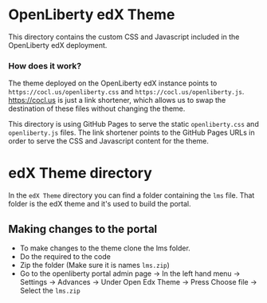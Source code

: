 # OpenLiberty edX Theme

This directory contains the custom CSS and Javascript included in the OpenLiberty edX deployment.

### How does it work?

The theme deployed on the OpenLiberty edX instance points to `https://cocl.us/openliberty.css` and `https://cocl.us/openliberty.js`. https://cocl.us is just a link shortener, which allows us to swap the destination of these files without changing the theme.

This directory is using GitHub Pages to serve the static `openliberty.css` and `openliberty.js` files. The link shortener points to the GitHub Pages URLs in order to serve the CSS and Javascript content for the theme.


# edX Theme directory

In the `edX Theme` directory you can find a folder containing the `lms` file. That folder is the edX theme and it's used to build the portal.

## Making changes to the portal

 - To make changes to the theme clone the lms folder.
 - Do the required to the code
 - Zip the folder (Make sure it is names `lms.zip`)
 - Go to the openliberty portal admin page -> In the left hand menu -> Settings -> Advances -> Under Open Edx Theme -> Press Choose file -> Select the `lms.zip`
